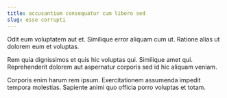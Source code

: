 ```yaml
---
title: accusantium consequatur cum libero sed
slug: esse corrupti
---
```


Odit eum voluptatem aut et. Similique error aliquam cum ut. Ratione alias ut dolorem eum et voluptas.

Rem quia dignissimos et quis hic voluptas qui. Similique amet qui. Reprehenderit dolorem aut aspernatur corporis sed id hic aliquam veniam.

Corporis enim harum rem ipsum. Exercitationem assumenda impedit tempora molestias. Sapiente animi quo officia porro voluptas et totam.
